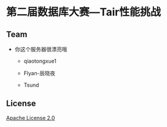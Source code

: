 # 第二届数据库大赛—Tair性能挑战

## Team

- 你这个服务器很漂亮哦

    - qiaotongxue1

    - Flyan-辰晓夜

    - Tsund

## License

[Apache License 2.0](LICENSE)
